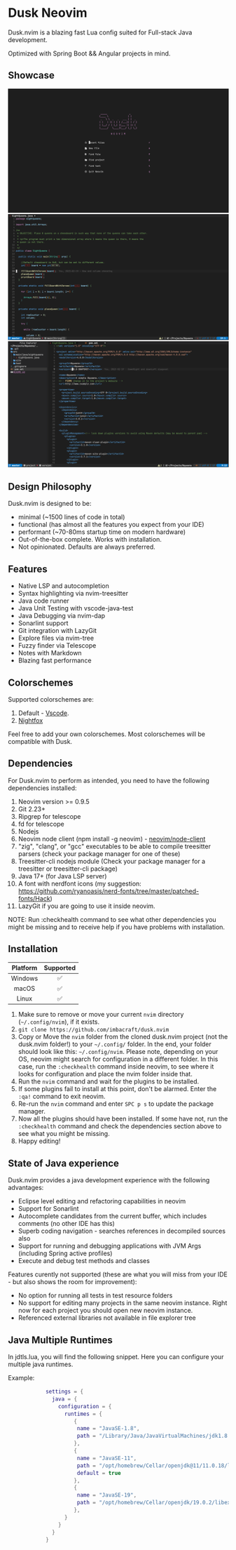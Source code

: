# Dusk Neovim

Dusk.nvim is a blazing fast Lua config suited for Full-stack Java development.

Optimized with Spring Boot && Angular projects in mind.

## Showcase

<img src="./showcase/dashboard.png" alt="Dashboard" title="Dashboard">
<img src="./showcase/javacode.png" alt="Javacode" title="Javacode">
<img src="./showcase/xmlcode.png" alt="xmlcode" title="xmlcode">

## Design Philosophy

Dusk.nvim is designed to be: 
- minimal (~1500 lines of code in total) 
- functional (has almost all the features you expect from your IDE)
- performant (~70-80ms startup time on modern hardware)
- Out-of-the-box complete. Works with installation.
- Not opinionated. Defaults are always preferred.

## Features

- Native LSP and autocompletion
- Syntax highlighting via nvim-treesitter
- Java code runner
- Java Unit Testing with vscode-java-test
- Java Debugging via nvim-dap
- Sonarlint support
- Git integration with LazyGit
- Explore files via nvim-tree
- Fuzzy finder via Telescope
- Notes with Markdown
- Blazing fast performance

## Colorschemes

Supported colorschemes are:

1. Default - [Vscode](https://github.com/Mofiqul/vscode.nvim).
2. [Nightfox](https://github.com/EdenEast/nightfox.nvim)

Feel free to add your own colorschemes.
Most colorschemes will be compatible with Dusk.

## Dependencies

For Dusk.nvim to perform as intended, you need to have the following dependencies installed:

1. Neovim version >= 0.9.5
2. Git 2.23+
3. Ripgrep for telescope
4. fd for telescope
5. Nodejs
6. Neovim node client (npm install -g neovim) - [neovim/node-client](https://github.com/neovim/node-client)
7. "zig", "clang", or "gcc" executables to be able to compile treesitter parsers (check your package manager for one of these)
8. Treesitter-cli nodejs module (Check your package manager for a treesitter or treesitter-cli package)
9. Java 17+ (for Java LSP server)
10. A font with nerdfont icons (my suggestion: <https://github.com/ryanoasis/nerd-fonts/tree/master/patched-fonts/Hack>)
11. LazyGit if you are going to use it inside neovim.

NOTE: Run :checkhealth command to see what other dependencies you might be missing and to receive help if you have problems with installation.

## Installation

| Platform | Supported |
| :------: | :-------: |
| Windows  |    ✅     |
|  macOS   |    ✅     |
|  Linux   |    ✅     |

1. Make sure to remove or move your current `nvim` directory (`~/.config/nvim`), if it exists.
2. `git clone https://github.com/imbacraft/dusk.nvim`
3. Copy or Move the `nvim` folder from the cloned dusk.nvim project (not the dusk.nvim folder!) to your `~/.config/` folder.
   In the end, your folder should look like this: `~/.config/nvim`. Please note, depending on your OS, neovim might search for configuration in a different folder. In this case, run the `:checkhealth` command inside neovim, to see where it looks for configuration and place the nvim folder inside that.
4. Run the `nvim` command and wait for the plugins to be installed.
5. If some plugins fail to install at this point, don't be alarmed. Enter the `:qa!` command to exit neovim.
6. Re-run the `nvim` command and enter `SPC p s` to update the package manager.
7. Now all the plugins should have been installed. If some have not, run the `:checkhealth` command and check the dependencies section above to see what you might be missing.
8. Happy editing!

## State of Java experience

Dusk.nvim provides a java development experience with the following advantages:

- Eclipse level editing and refactoring capabilities in neovim
- Support for Sonarlint
- Autocomplete candidates from the current buffer, which includes comments (no other IDE has this)
- Superb coding navigation - searches references in decompiled sources also
- Support for running and debugging applications with JVM Args (including Spring active profiles)
- Execute and debug test methods and classes

Features curently not supported (these are what you will miss from your IDE - but also shows the room for improvement):

- No option for running all tests in test resource folders
- No support for editing many projects in the same neovim instance. Right now for each project you should open new neovim instance.
- Referenced external libraries not available in file explorer tree

## Java Multiple Runtimes

In jdtls.lua, you will find the following snippet. 
Here you can configure your multiple java runtimes.

Example:

```lua
            settings = {
              java = {
                configuration = {
                  runtimes = {
                     {
                      name = "JavaSE-1.8",
                      path = "/Library/Java/JavaVirtualMachines/jdk1.8.0_291.jdk/Contents/Home",
                     },
                     {
                      name = "JavaSE-11",
                      path = "/opt/homebrew/Cellar/openjdk@11/11.0.18/libexec/openjdk.jdk/Contents/Home",
                      default = true
                     },
                     {
                      name = "JavaSE-19",
                      path = "/opt/homebrew/Cellar/openjdk/19.0.2/libexec/openjdk.jdk/Contents/Home",
                     },
                  }
                }
              }
            }
                
```
